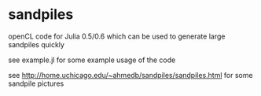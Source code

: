 # sandpiles

openCL code for Julia 0.5/0.6 which can be used to generate large sandpiles quickly

see example.jl for some example usage of the code

see http://home.uchicago.edu/~ahmedb/sandpiles/sandpiles.html for some sandpile pictures

